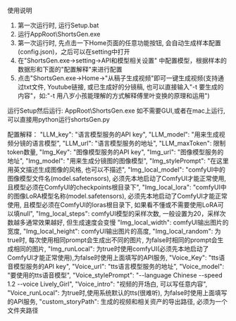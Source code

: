 
使用说明
1. 第一次运行时, 运行Setup.bat
2. 运行AppRoot\ShortsGen.exe
3. 第一次运行时, 先点击一下Home页面的任意功能按钮, 会自动生成样本配置(config.json)，之后可以在setting中打开
4. 在"ShortsGen.exe->setting->API和模型相关设置" 中配置模型，根据样本的数据形和下面的"配置解释"来进行配置
5. 点击"ShortsGen.exe->Home->"从稿子生成视频"即可一键生成视频(支持通过txt文件, Youtube链接, 或已生成好的分镜稿, 也可以直接输入"-t 要生成的内容"，如:"-t 用八岁小孩能理解的方式解释傅里叶变换的原理和运用")


运行Setup然后运行: AppRoot\ShortsGen.exe
如不需要GUI,或者在mac上运行, 可以直接用python运行shortsGen.py

配置解释：
"LLM_key": "语言模型服务的API key",
"LLM_model": "用来生成视频分镜的语言模型",
"LLM_url": "语言模型服务的地址",
"LLM_maxToken": 限制token数量,
"Img_Key": "图像模型服务的API key",
"Img_url": "图像模型服务的地址",
"Img_model": "用来生成分镜图的图像模型",
"Img_stylePrompt": "在这里用英文描述生成图像的风格, 也可以不描述",
"Img_local_model": "comfyUI中的图像模型文件名(model.safetensors), 必须先本地启动了ComfyUI才能正常使用, 且模型必须在ComfyUI的checkpoints根目录下",
"Img_local_lora": "comfyUI中的图像LoRA模型名称(model.safetensors), 必须先本地启动了ComfyUI才能正常使用, 且模型必须在ComfyUI的loras根目录下, 如果看不懂或不需要使用LoRA可以填null",
"Img_local_steps": comfyUI模型的采样次数, 一般设置为20，采样次数越多通常效果越好, 但生成速度会变慢
"Img_local_width": comfyUI输出图片的宽度,
"Img_local_height": comfyUI输出图片的高度,
"Img_local_random": 为true时, 每次使用相同prompt会生成出不同的图片, 为false时相同的prompt会生成相同的图片,
"Img_runLocal": 为true时使用comfyUI(必须先本地启动了ComfyUI才能正常使用),为false时使用上面填写的API服务,
"Voice_Key": "tts语音模型服务的API key",
"Voice_url": "tts语言模型服务的地址",
"Voice_model": "要使用的tts语音模型",
"Voice_stylePrompt": "--language Chinese --speed 1.2 --voice Lively_Girl",
"Voice_intro": "视频的开场白, 可以写任意内容",
"Voice_runLocal": 为true时,使用系统默认的tts(很难听), 为false时使用上面填写的API服务,
"custom_storyPath": 生成的视频和相关资产的导出路径, 必须为一个文件夹路径
